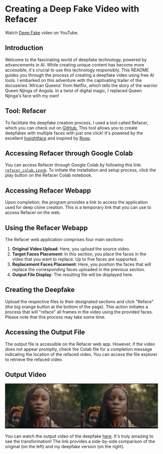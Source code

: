 # Creating a Deep Fake Video with Refacer

Watch [Deep Fake](https://youtu.be/0mOdxJeZ0mU) video on YouTube.

## Introduction
Welcome to the fascinating world of deepfake technology, powered by advancements in AI. While creating unique content has become more accessible, it's crucial to use this technology responsibly. This README guides you through the process of creating a deepfake video using free AI tools. I embarked on this adventure with the captivating trailer of the docuseries 'African Queens' from Netflix, which tells the story of the warrior Queen Njinga of Angola. In a twist of digital magic, I replaced Queen Njinga's face with my own!

## Tool: Refacer
To facilitate the deepfake creation process, I used a tool called Refacer, which you can check out on [GitHub.](https://github.com/xaviviro/refacer?ref=alxappliedai.com) This tool allows you to create deepfakes with multiple faces with just one click! It's powered by the excellent [Insightface](https://intranet.alxswe.com/rltoken/https://github.com/deepinsight/insightface?ref=alxappliedai.com) and inspired by [Roop](https://github.com/s0md3v/roop?ref=alxappliedai.com).

## Accessing Refacer through Google Colab
You can access Refacer through Google Colab by following this link: [`refacer_colab.ipynb`](https://colab.research.google.com/drive/1gyhEp2WDvFhPJ5YthN2W0XccU700TSJv?usp=sharing&ref=alxappliedai.com). To initiate the installation and setup process, click the play button on the Refacer Colab notebook.

## Accessing Refacer Webapp
Upon completion, the program provides a link to access the application used for deep clone creation. This is a temporary link that you can use to access Refacer on the web.

## Using the Refacer Webapp
The Refacer web application comprises four main sections:
1. **Original Video Upload**: Here, you upload the source video.
2. **Target Faces Placement**: In this section, you place the faces in the video that you want to replace. Up to five faces are supported.
3. **Replacement Faces Placement**: Here, you position the faces that will replace the corresponding faces uploaded in the previous section.
4. **Output File Display**: The resulting file will be displayed here.

## Creating the Deepfake
Upload the respective files to their designated sections and click "Reface" (the big orange button at the bottom of the page). This action initiates a process that will "reface" all frames in the video using the provided faces. Please note that this process may take some time.

## Accessing the Output File
The output file is accessible on the Refacer web app. However, if the video does not appear promptly, check the Colab file for a completion message indicating the location of the refaced video. You can access the file explorer to retrieve the refaced video.

## Output Video
![Deepfake_Screenshot](https://github.com/Annet-Chebukati/ALX_AppliedAI/blob/master/Creating_DeepFake-Video/Deepfake.png)

You can watch the output video of the deepfake [here](https://youtu.be/0mOdxJeZ0mU). It's truly amazing to see the transformation! The link provides a side-by-side comparison of the original (on the left) and my deepfake version (on the right).


